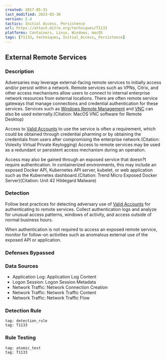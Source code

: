 ```yaml
---
created: 2017-05-31
last_modified: 2023-03-30
version: 2.4
tactics: Initial Access, Persistence
url: https://attack.mitre.org/techniques/T1133
platforms: Containers, Linux, Windows, macOS
tags: [T1133, techniques, Initial_Access,_Persistence]
---
```


## External Remote Services

### Description

Adversaries may leverage external-facing remote services to initially access and/or persist within a network. Remote services such as VPNs, Citrix, and other access mechanisms allow users to connect to internal enterprise network resources from external locations. There are often remote service gateways that manage connections and credential authentication for these services. Services such as [Windows Remote Management](https://attack.mitre.org/techniques/T1021/006) and [VNC](https://attack.mitre.org/techniques/T1021/005) can also be used externally.(Citation: MacOS VNC software for Remote Desktop)

Access to [Valid Accounts](https://attack.mitre.org/techniques/T1078) to use the service is often a requirement, which could be obtained through credential pharming or by obtaining the credentials from users after compromising the enterprise network.(Citation: Volexity Virtual Private Keylogging) Access to remote services may be used as a redundant or persistent access mechanism during an operation.

Access may also be gained through an exposed service that doesn?t require authentication. In containerized environments, this may include an exposed Docker API, Kubernetes API server, kubelet, or web application such as the Kubernetes dashboard.(Citation: Trend Micro Exposed Docker Server)(Citation: Unit 42 Hildegard Malware)

### Detection

Follow best practices for detecting adversary use of [Valid Accounts](https://attack.mitre.org/techniques/T1078) for authenticating to remote services. Collect authentication logs and analyze for unusual access patterns, windows of activity, and access outside of normal business hours.

When authentication is not required to access an exposed remote service, monitor for follow-on activities such as anomalous external use of the exposed API or application.

### Defenses Bypassed



### Data Sources

  - Application Log: Application Log Content
  -  Logon Session: Logon Session Metadata
  -  Network Traffic: Network Connection Creation
  -  Network Traffic: Network Traffic Content
  -  Network Traffic: Network Traffic Flow
### Detection Rule

```query
tag: detection_rule
tag: T1133
```

### Rule Testing

```query
tag: atomic_test
tag: T1133
```
